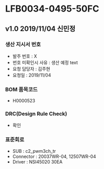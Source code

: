 # LFB0034-0495-50FC

## v1.0 2019/11/04 신민정

### 생산 지시서 번호
* 발주 번호 : X
* 번호 미확인시 사유 : 생산 예정 text
* 요청 담당자 : 김주현
* 요청일 : 2019/11/04

###  BOM 품목코드
* H0000523

### DRC(Design Rule Check)
* 확인

### 표준회로
* SUB : c2_pwm3ch_tr
* Connector : 20037WR-04, 12507WR-04
* Driver : NSI45020 30EA
